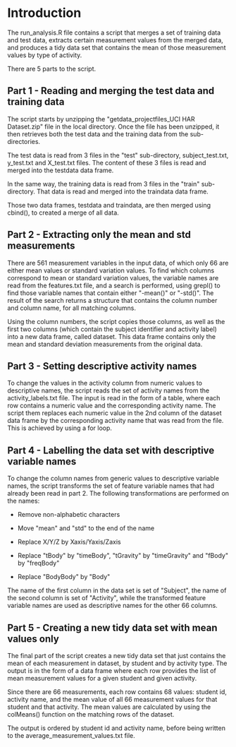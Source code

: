 
# Introduction

The run_analysis.R file contains a script that merges a set of training data and test data, extracts certain measurement values from the merged data, and produces a tidy data set that contains the mean of those measurement values by type of activity.

There are 5 parts to the script.

## Part 1 - Reading and merging the test data and training data

The script starts by unzipping the "getdata_projectfiles_UCI HAR Dataset.zip" file in the local directory. Once the file has been unzipped, it then retrieves both the test data and the training data from the sub-directories. 

The test data is read from 3 files in the "test" sub-directory, subject_test.txt, y_test.txt and X_test.txt files. The content of these 3 files is read and merged into the testdata data frame.


In the same way, the training data is read from 3 files in the "train" sub-directory. That data is read and merged into the traindata data frame.

Those two data frames, testdata and traindata, are then merged using cbind(), to created a merge of all data.

## Part 2 - Extracting only the mean and std measurements
There are 561 measurement variables in the input data, of which only 66 are either mean values or standard variation values. To find which columns correspond to mean or standard variation values, the variable names are read from the features.txt file, and a search is performed, using grepl() to find those variable names that contain either "-mean()" or "-std()". The result of the search returns a structure that contains the column number and column name, for all matching columns.

Using the column numbers, the script copies those columns, as well as the first two columns (which contain the subject identifier and activity label) into a new data frame, called dataset. This data frame contains only the mean and standard deviation measurements from the original data.

## Part 3 - Setting descriptive activity names
To change the values in the activity column from numeric values to descriptive names, the script reads the set of activity names from the activity_labels.txt file. The input is read in the form of a table, where each row contains a numeric value and the corresponding activity name. The script them replaces each numeric value in the 2nd column of the dataset data frame by the corresponding activity name that was read from the file. This is achieved by using a for loop.

## Part 4 - Labelling the data set with descriptive variable names
To change the column names from generic values to descriptive variable names, the script transforms the set of feature variable names that had already been read in part 2. The following transformations are performed on the names:  

- Remove non-alphabetic characters

- Move "mean" and "std" to the end of the name

- Replace X/Y/Z by Xaxis/Yaxis/Zaxis

- Replace "tBody" by "timeBody", "tGravity" by "timeGravity" and "fBody" by "freqBody"

- Replace "BodyBody" by "Body"

The name of the first column in the data set is set of "Subject", the name of the second column is set of "Activity", while the transformed feature variable names are used as descriptive names for the other 66 columns.

## Part 5 - Creating a new tidy data set with mean values only
The final part of the script creates a new tidy data set that just contains the mean of each measurement in dataset, by student and by activity type. The output is in the form of a data frame where each row provides the list of mean measurement values for a given student and given activity. 

Since there are 66 measurements, each row contains 68 values: student id, activity name, and the mean value of all 66 measurement values for that student and that activity. The mean values are calculated by using the colMeans() function on the matching rows of the dataset.

The output is ordered by student id and activity name, before being written to the average_measurement_values.txt file.

